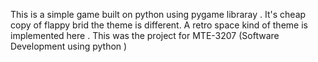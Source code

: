 This is a simple game built on python using pygame libraray . It's cheap copy of flappy brid the theme is different. A retro space kind of theme is implemented here . This was the project for MTE-3207 (Software Development using python )
